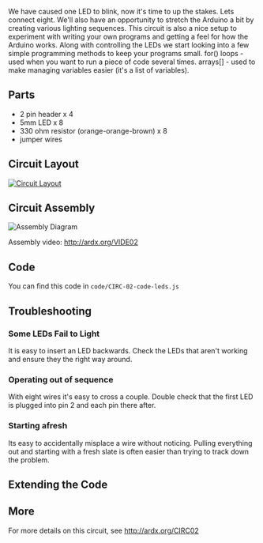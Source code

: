 We have caused one LED to blink, now it's time to up the
stakes. Lets connect eight. We'll also have an opportunity to
stretch the Arduino a bit by creating various lighting
sequences. This circuit is also a nice setup to experiment with
writing your own programs and getting a feel for how the Arduino works.
Along with controlling the LEDs we start looking into a few simple programming methods to keep your programs small.
for() loops - used when you want to run a piece of code several times. arrays[] - used to make managing variables easier (it's a list of variables).



<a id="parts"></a>
## Parts

* 2 pin header x 4
* 5mm LED x 8
* 330 ohm resistor (orange-orange-brown) x 8
* jumper wires

<a id="circuit"></a>
## Circuit Layout
[<img style="max-width:400px" src="/images/circ/CIRC02-sheet.png" alt="Circuit Layout"/>](/images/circ/CIRC02-sheet.png)

<a id="assembly"></a>
## Circuit Assembly
![Assembly Diagram](/images/assembly/CIRC-02-3dexploded.png "Assembly Diagram")

Assembly video: http://ardx.org/VIDE02

<a id="code"></a>
## Code

You can find this code in `code/CIRC-02-code-leds.js`

	
<a id="troubleshooting"></a>
## Troubleshooting

### Some LEDs Fail to Light

It is easy to insert an LED backwards. Check the LEDs that aren't working and ensure they the right way around.


###  Operating out of sequence

With eight wires it's easy to cross a couple. Double check that the first LED is plugged into pin 2 and each pin there after.

### Starting afresh
Its easy to accidentally misplace a wire without noticing. Pulling everything out and starting with a fresh slate is often easier than trying to track down the problem.

<a id="extending"></a>
## Extending the Code


<a id="more"></a>
## More

For more details on this circuit, see http://ardx.org/CIRC02